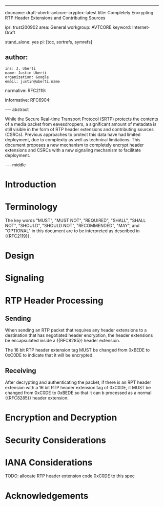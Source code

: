 ---
docname: draft-uberti-avtcore-cryptex-latest
title: Completely Encrypting RTP Header Extensions and Contributing Sources

ipr: trust200902
area: General
workgroup: AVTCORE
keyword: Internet-Draft

stand_alone: yes
pi: [toc, sortrefs, symrefs]

author:
-
    ins: J. Uberti
    name: Justin Uberti
    organization: Google
    email: justin@uberti.name

normative:
  RFC2119:
  
informative:
  RFC6904:

--- abstract

While the Secure Real-time Transport Protocol (SRTP) protects the contents of a media packet from eavesdroppers, a significant amount of metadata is still visible in the form of RTP header extensions and contributing sources (CSRCs). Previous approaches to protect this data have had limited deployment, due to complexity as well as technical limitations. This document proposes a new mechanism to completely encrypt header extensions and CSRCs with a new signaling mechanism to facilitate deployment.

--- middle

Introduction 
===========

Terminology
===========
The key words "MUST", "MUST NOT", "REQUIRED", "SHALL", "SHALL NOT", "SHOULD", "SHOULD NOT", "RECOMMENDED", "MAY", and "OPTIONAL" in this document are to be interpreted as described in {{RFC2119}}.

Design
======

Signaling
=========

RTP Header Processing
=====================

## Sending

When sending an RTP packet that requires any header extensions to a
destination that has negotiated header encryption, the header extensions
be encapsulated inside a {{RFC8285}} header extension.

The 16 bit RTP header extension tag MUST be changed from 0xBEDE to
0xC0DE to indicate that it will be encrypted.

## Receiving

After decrypting and authenticating the packet, if there is an RPT
header extension with a 16 bit RTP header extension tag of 0xC0DE, it
MUST be changed from 0xC0DE to 0xBEDE so that it can b processed as a
normal {{RFC8285}} header extension.

Encryption and Decryption
=========================

Security Considerations
=======================

IANA Considerations
===================

TODO: allocate RTP header extension code 0xC0DE to this spec

Acknowledgements
================


